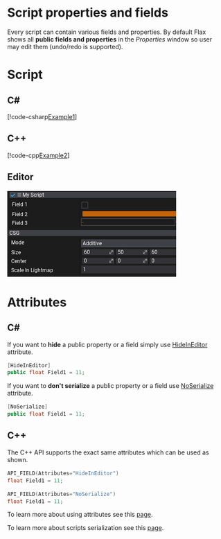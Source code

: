 # Script properties and fields

Every script can contain various fields and properties. By default Flax shows all **public fields and properties** in the *Properties* window so user may edit them (undo/redo is supported).

# Script

## C#
[!code-csharp[Example1](code-examples/properties.cs)]

## C++
[!code-cpp[Example2](code-examples/properties.h)]

## Editor
![Script Properties](media/script-ui.png)

# Attributes


## C#
If you want to **hide** a public property or a field simply use [HideInEditor](https://docs.flaxengine.com/api/FlaxEngine.HideInEditorAttribute.html) attribute.

```cs
[HideInEditor]
public float Field1 = 11;
```

If you want to **don't serialize** a public property or a field use [NoSerialize](https://docs.flaxengine.com/api/FlaxEngine.NoSerializeAttribute.html) attribute.

```cs
[NoSerialize]
public float Field1 = 11;
```

## C++
The C++ API supports the exact same attributes which can be used as shown.

```cpp
API_FIELD(Attributes="HideInEditor")
float Field1 = 11;
```

```cpp
API_FIELD(Attributes="NoSerialize")
float Field1 = 11;
```

To learn more about using attributes see this [page](attributes.md).

To learn more about scripts serialization see this [page](serialization/index.md).
